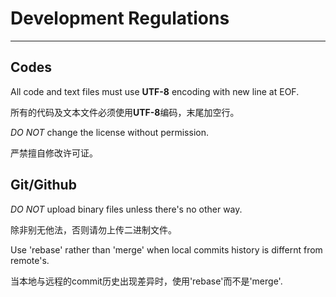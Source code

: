 # Development Regulations
---
## Codes
All code and text files must use **UTF-8** encoding with new line at EOF.

所有的代码及文本文件必须使用**UTF-8**编码，末尾加空行。

*DO NOT* change the license without permission.

严禁擅自修改许可证。

## Git/Github
*DO NOT* upload binary files unless there's no other way.

除非别无他法，否则请勿上传二进制文件。

Use 'rebase' rather than 'merge' when local commits history is differnt from remote's.

当本地与远程的commit历史出现差异时，使用'rebase'而不是'merge'.
